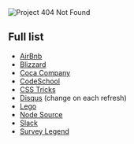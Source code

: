 <img src="http://lnfnunes.com.br/img/logo404.png" alt="Project 404 Not Found" />

## Full list

- [AirBnb](https://www.airbnb.com.br/pagenotfound)
- [Blizzard](http://us.blizzard.com/en-us/not-found.html)
- [Coca Company](http://www.coca-colacompany.com/404/)
- [CodeSchool](http://codeschool.com/404)
- [CSS Tricks](https://css-tricks.com/thispagedoesntexist)
- [Disqus](https://disqus.com/by/a/) (change on each refresh)
- [Lego](http://www.lego.com/404notfound)
- [Node Source](https://nodesource.com/404)
- [Slack](https://slack.com/404)
- [Survey Legend](https://www.surveylegend.com/404)
